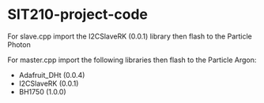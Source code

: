# SIT210-project-code

For slave.cpp import the I2CSlaveRK (0.0.1) library then flash to the Particle Photon


For master.cpp import the following libraries then flash to the Particle Argon:
- Adafruit_DHt (0.0.4)
- I2CSlaveRK (0.0.1)
- BH1750 (1.0.0)
